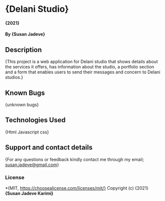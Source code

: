 # {Delani Studio}
#### {2021}
#### By **{Susan Jadeve}**
## Description
{This project is a web application for Delani studio that shows details about the services it offers, has information about the studio, a portfolio section and a form that enables users to send their messages and concern to Delani studios.}
## Known Bugs
{unknown bugs}
## Technologies Used
{Html
Javascript
css}
## Support and contact details
{For any questions or feedback kindly contact me through my email; susan.jadeve@gmail.com}
### License
*{MIT, https://choosealicense.com/licenses/mit/}
Copyright (c) {2021} **{Susan Jadeve Karimi}**